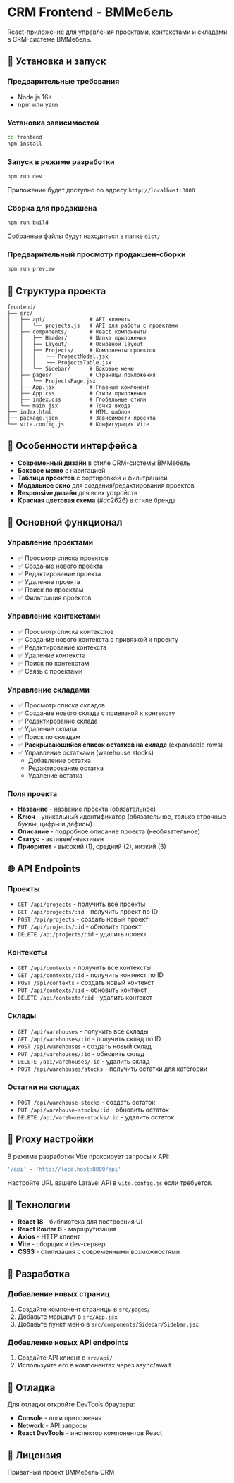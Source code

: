 # CRM Frontend - ВММебель

React-приложение для управления проектами, контекстами и складами в CRM-системе ВММебель.

## 🚀 Установка и запуск

### Предварительные требования

- Node.js 16+ 
- npm или yarn

### Установка зависимостей

```bash
cd frontend
npm install
```

### Запуск в режиме разработки

```bash
npm run dev
```

Приложение будет доступно по адресу `http://localhost:3000`

### Сборка для продакшена

```bash
npm run build
```

Собранные файлы будут находиться в папке `dist/`

### Предварительный просмотр продакшен-сборки

```bash
npm run preview
```

## 📁 Структура проекта

```
frontend/
├── src/
│   ├── api/              # API клиенты
│   │   └── projects.js   # API для работы с проектами
│   ├── components/       # React компоненты
│   │   ├── Header/       # Шапка приложения
│   │   ├── Layout/       # Основной layout
│   │   ├── Projects/     # Компоненты проектов
│   │   │   ├── ProjectModal.jsx
│   │   │   └── ProjectsTable.jsx
│   │   └── Sidebar/      # Боковое меню
│   ├── pages/            # Страницы приложения
│   │   └── ProjectsPage.jsx
│   ├── App.jsx           # Главный компонент
│   ├── App.css           # Стили приложения
│   ├── index.css         # Глобальные стили
│   └── main.jsx          # Точка входа
├── index.html            # HTML шаблон
├── package.json          # Зависимости проекта
└── vite.config.js        # Конфигурация Vite
```

## 🎨 Особенности интерфейса

- **Современный дизайн** в стиле CRM-системы ВММебель
- **Боковое меню** с навигацией
- **Таблица проектов** с сортировкой и фильтрацией
- **Модальное окно** для создания/редактирования проектов
- **Responsive дизайн** для всех устройств
- **Красная цветовая схема** (#dc2626) в стиле бренда

## 🔧 Основной функционал

### Управление проектами

- ✅ Просмотр списка проектов
- ✅ Создание нового проекта
- ✅ Редактирование проекта
- ✅ Удаление проекта
- ✅ Поиск по проектам
- ✅ Фильтрация проектов

### Управление контекстами

- ✅ Просмотр списка контекстов
- ✅ Создание нового контекста с привязкой к проекту
- ✅ Редактирование контекста
- ✅ Удаление контекста
- ✅ Поиск по контекстам
- ✅ Связь с проектами

### Управление складами

- ✅ Просмотр списка складов
- ✅ Создание нового склада с привязкой к контексту
- ✅ Редактирование склада
- ✅ Удаление склада
- ✅ Поиск по складам
- ✅ **Раскрывающийся список остатков на складе** (expandable rows)
- ✅ Управление остатками (warehouse stocks)
  - Добавление остатка
  - Редактирование остатка
  - Удаление остатка

### Поля проекта

- **Название** - название проекта (обязательное)
- **Ключ** - уникальный идентификатор (обязательное, только строчные буквы, цифры и дефисы)
- **Описание** - подробное описание проекта (необязательное)
- **Статус** - активен/неактивен
- **Приоритет** - высокий (1), средний (2), низкий (3)

## 🌐 API Endpoints

### Проекты
- `GET /api/projects` - получить все проекты
- `GET /api/projects/:id` - получить проект по ID
- `POST /api/projects` - создать новый проект
- `PUT /api/projects/:id` - обновить проект
- `DELETE /api/projects/:id` - удалить проект

### Контексты
- `GET /api/contexts` - получить все контексты
- `GET /api/contexts/:id` - получить контекст по ID
- `POST /api/contexts` - создать новый контекст
- `PUT /api/contexts/:id` - обновить контекст
- `DELETE /api/contexts/:id` - удалить контекст

### Склады
- `GET /api/warehouses` - получить все склады
- `GET /api/warehouses/:id` - получить склад по ID
- `POST /api/warehouses` - создать новый склад
- `PUT /api/warehouses/:id` - обновить склад
- `DELETE /api/warehouses/:id` - удалить склад
- `POST /api/warehouses/stocks` - получить остатки для категории

### Остатки на складах
- `POST /api/warehouse-stocks` - создать остаток
- `PUT /api/warehouse-stocks/:id` - обновить остаток
- `DELETE /api/warehouse-stocks/:id` - удалить остаток

## 🔄 Proxy настройки

В режиме разработки Vite проксирует запросы к API:

```javascript
'/api' → 'http://localhost:8000/api'
```

Настройте URL вашего Laravel API в `vite.config.js` если требуется.

## 🎯 Технологии

- **React 18** - библиотека для построения UI
- **React Router 6** - маршрутизация
- **Axios** - HTTP клиент
- **Vite** - сборщик и dev-сервер
- **CSS3** - стилизация с современными возможностями

## 📝 Разработка

### Добавление новых страниц

1. Создайте компонент страницы в `src/pages/`
2. Добавьте маршрут в `src/App.jsx`
3. Добавьте пункт меню в `src/components/Sidebar/Sidebar.jsx`

### Добавление новых API endpoints

1. Создайте API клиент в `src/api/`
2. Используйте его в компонентах через async/await

## 🐛 Отладка

Для отладки откройте DevTools браузера:

- **Console** - логи приложения
- **Network** - API запросы
- **React DevTools** - инспектор компонентов React

## 📄 Лицензия

Приватный проект ВММебель CRM

